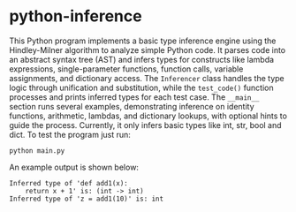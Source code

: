 # python-inference
This Python program implements a basic type inference engine using the Hindley-Milner algorithm to analyze simple Python code. It parses code into an abstract syntax tree (AST) and infers types for constructs like lambda expressions, single-parameter functions, function calls, variable assignments, and dictionary access. The `Inferencer` class handles the type logic through unification and substitution, while the `test_code()` function processes and prints inferred types for each test case. The `__main__` section runs several examples, demonstrating inference on identity functions, arithmetic, lambdas, and dictionary lookups, with optional hints to guide the process. Currently, it only infers basic types like int, str, bool and dict.
To test the program just run:
```
python main.py
```
An example output is shown below:
```
Inferred type of 'def add1(x):
    return x + 1' is: (int -> int)
Inferred type of 'z = add1(10)' is: int
```